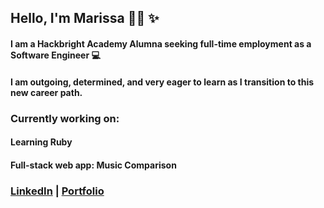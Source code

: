 
<!-- This is a README.md for my GitHub page -->

## Hello, I'm Marissa 👋🏽 :sparkles: 

#### I am a Hackbright Academy Alumna seeking full-time employment as a Software Engineer 💻 

#### I am outgoing, determined, and very eager to learn as I transition to this new career path.

### Currently working on: 
#### Learning Ruby 
#### Full-stack web app: Music Comparison

### [LinkedIn](https://www.linkedin.com/in/marissa-aguilera/) | [Portfolio](https://meaguileraa.github.io/Portfolio/)
